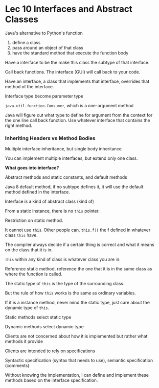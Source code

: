 # Lec 10 Interfaces and Abstract Classes

Java's alternative to Python's function

1. define a class
2. pass around an object of that class
3. have the standard method that execute the function body

Have a interface to be the make this class the subtype of that interface.

Call back functions. The interface (GUI) will call back to your code.

Have an interface, a class that implements that interface, overrides that method of the interface. 

Interface type become parameter type

`java.util.function.Consumer`, which is a one-argument method

Java will figure out what type to define for argument from the context for the one line call back function. Use whatever interface that contains the right method.



### Inheriting Headers vs Method Bodies

 Multiple interface inheritance, but single body inheritance 

You can implement multiple interfaces, but extend only one  class.

**What goes into interface?**

Abstract methods and static constants, and default methods

Java 8 default method, if no subtype defines it, it will use the default method defined in the interface.

Interface is a kind of abstract class  (kind of)

  



From a static instance, there is no `this` pointer.

Restriction on static method.

It cannot use `this`. Other people can. `this.f()` the f defined in whatever class `this` have.

The compiler always decide if a certain thing is correct and what it means on the class that it is in. 

`this` within any kind of class is whatever class you are in



Reference static method, reference the one that it is in the same class as where the function is called.

The static type of `this` is the type of the surrounding class.

But the rule of how `this` works is the same as ordinary variables.

If it is a instance method, never mind the static type, just care about the dynamic type of `this`.



 Static methods select static type

Dynamic methods select dynamic type



Clients are not concerned about how it is implemented but rather what methods it provide

Clients are intended to rely on specifications

Syntactic specification (syntax that needs to use),  semantic specification (comments)

 

Without knowing the implementation, I can define and implement these methods based on the interface specification.